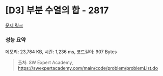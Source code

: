 # [D3] 부분 수열의 합 - 2817 

[문제 링크](https://swexpertacademy.com/main/code/problem/problemDetail.do?contestProbId=AV7IzvG6EksDFAXB) 

### 성능 요약

메모리: 23,784 KB, 시간: 1,236 ms, 코드길이: 907 Bytes



> 출처: SW Expert Academy, https://swexpertacademy.com/main/code/problem/problemList.do